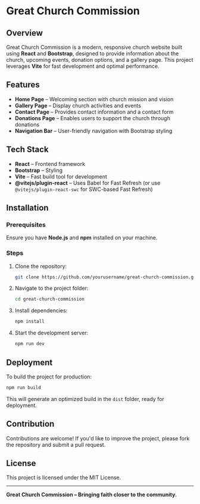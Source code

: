 # Great Church Commission

## Overview
Great Church Commission is a modern, responsive church website built using **React** and **Bootstrap**, designed to provide information about the church, upcoming events, donation options, and a gallery page. This project leverages **Vite** for fast development and optimal performance.

## Features
- **Home Page** – Welcoming section with church mission and vision
- **Gallery Page** – Display church activities and events
- **Contact Page** – Provides contact information and a contact form
- **Donations Page** – Enables users to support the church through donations
- **Navigation Bar** – User-friendly navigation with Bootstrap styling

## Tech Stack
- **React** – Frontend framework
- **Bootstrap** – Styling
- **Vite** – Fast build tool for development
- **@vitejs/plugin-react** – Uses Babel for Fast Refresh (or use `@vitejs/plugin-react-swc` for SWC-based Fast Refresh)

## Installation

### Prerequisites
Ensure you have **Node.js** and **npm** installed on your machine.

### Steps
1. Clone the repository:
   ```sh
   git clone https://github.com/yourusername/great-church-commission.git
   ```
2. Navigate to the project folder:
   ```sh
   cd great-church-commission
   ```
3. Install dependencies:
   ```sh
   npm install
   ```
4. Start the development server:
   ```sh
   npm run dev
   ```

## Deployment
To build the project for production:
```sh
npm run build
```
This will generate an optimized build in the `dist` folder, ready for deployment.

## Contribution
Contributions are welcome! If you'd like to improve the project, please fork the repository and submit a pull request.

## License
This project is licensed under the MIT License.

---
**Great Church Commission – Bringing faith closer to the community.**
